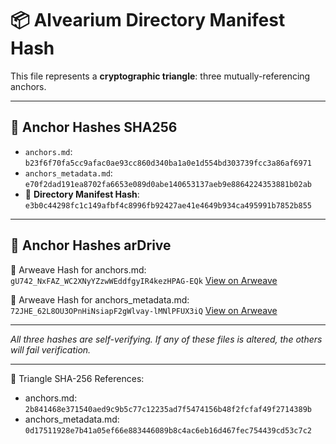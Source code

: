 # 📦 Alvearium Directory Manifest Hash

This file represents a **cryptographic triangle**: three mutually-referencing anchors.

---

## 🔐 Anchor Hashes SHA256

- `anchors.md`: `b23f6f70fa5cc9afac0ae93cc860d340ba1a0e1d554bd303739fcc3a86af6971`
- `anchors_metadata.md`: `e70f2dad191ea8702fa6653e089d0abe140653137aeb9e8864224353881b02ab`
- 📂 **Directory Manifest Hash**: `e3b0c44298fc1c149afbf4c8996fb92427ae41e4649b934ca495991b7852b855`

---

## 🔐 Anchor Hashes arDrive

📌 Arweave Hash for anchors.md: `gU742_NxFAZ_WC2XNyYZzwWEddfgyIR4kezHPAG-EQk`
[View on Arweave](https://arweave.net/gU742_NxFAZ_WC2XNyYZzwWEddfgyIR4kezHPAG-EQk)

📌 Arweave Hash for anchors_metadata.md: `72JHE_62L8OU3OPnHiNsiapF2gWlvay-lMNlPFUX3iQ`
[View on Arweave](https://arweave.net/72JHE_62L8OU3OPnHiNsiapF2gWlvay-lMNlPFUX3iQ)

---

_All three hashes are self-verifying. If any of these files is altered, the others will fail verification._

---
🔗 Triangle SHA-256 References:
- anchors.md: `2b841468e371540aed9c9b5c77c12235ad7f5474156b48f2fcfaf49f2714389b`
- anchors_metadata.md: `0d17511928e7b41a05ef66e883446089b8c4ac6eb16d467fec754439cd53c7c2`
